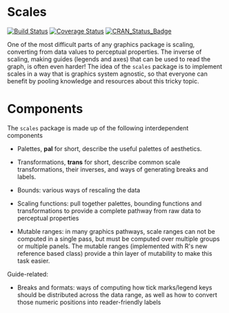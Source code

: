 # Scales

[![Build Status](https://travis-ci.org/hadley/scales.png?branch=master)](https://travis-ci.org/hadley/scales)
[![Coverage Status](https://img.shields.io/codecov/c/github/hadley/scales/master.svg)](https://codecov.io/github/hadley/scales?branch=master)
[![CRAN_Status_Badge](http://www.r-pkg.org/badges/version/scales)](http://cran.r-project.org/package=scales)

One of the most difficult parts of any graphics package is scaling, converting from data values to perceptual properties. The inverse of scaling, making guides (legends and axes) that can be used to read the graph, is often even harder! The idea of the `scales` package is to implement scales in a way that is graphics system agnostic, so that everyone can benefit by pooling knowledge and resources about this tricky topic.

# Components

The `scales` package is made up of the following interdependent components

* Palettes, __pal__ for short, describe the useful palettes of aesthetics.

* Transformations, __trans__ for short, describe common scale transformations,
  their inverses, and ways of generating breaks and labels.

* Bounds: various ways of rescaling the data

* Scaling functions: pull together palettes, bounding functions and
  transformations to provide a complete pathway from raw data to perceptual
  properties

* Mutable ranges: in many graphics pathways, scale ranges can not be
  computed in a single pass, but must be computed over multiple groups or
  multiple panels. The mutable ranges (implemented with R's new
  reference based class) provide a thin layer of mutability to make this task
  easier.

Guide-related:

* Breaks and formats: ways of computing how tick marks/legend keys should be
  distributed across the data range, as well as how to convert those numeric
  positions into reader-friendly labels
  
